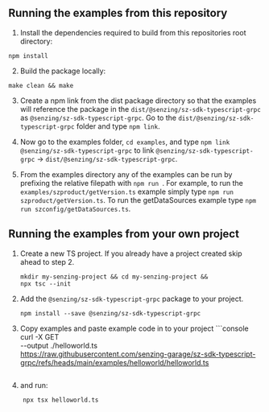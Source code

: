 ## Running the examples from this repository

1. Install the dependencies required to build from this repositories root directory:

```console
npm install
```

2. Build the package locally:

```
make clean && make
```

3. Create a npm link from the dist package directory so that the examples will reference the package in the `dist/@senzing/sz-sdk-typescript-grpc` as `@senzing/sz-sdk-typescript-grpc`. Go to the `dist/@senzing/sz-sdk-typescript-grpc` folder and type `npm link`.

4. Now go to the examples folder, `cd examples`, and type `npm link @senzing/sz-sdk-typescript-grpc` to link `@senzing/sz-sdk-typescript-grpc` -> `dist/@senzing/sz-sdk-typescript-grpc`.

5. From the examples directory any of the examples can be run by prefixing the relative filepath with `npm run `. For example, to run the `examples/szproduct/getVersion.ts` example simply type `npm run szproduct/getVersion.ts`. To run the getDataSources example type `npm run szconfig/getDataSources.ts`.

## Running the examples from your own project

1.  Create a new TS project. If you already have a project created skip ahead to step 2.

    ```console
    mkdir my-senzing-project && cd my-senzing-project &&
    npx tsc --init
    ```

2.  Add the `@senzing/sz-sdk-typescript-grpc` package to your project.

    ```console
    npm install --save @senzing/sz-sdk-typescript-grpc
    ```

3.  Copy examples and paste example code in to your project
        ```console
    curl -X GET \
     --output ./helloworld.ts \
     https://raw.githubusercontent.com/senzing-garage/sz-sdk-typescript-grpc/refs/heads/main/examples/helloworld/helloworld.ts
    ```
4.  and run:

```console
    npx tsx helloworld.ts
```
